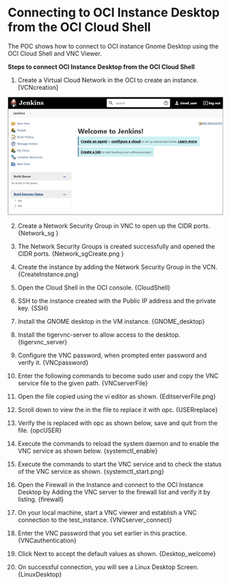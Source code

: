 # Connecting to OCI Instance Desktop from the OCI Cloud Shell

The POC shows how to connect to OCI instance Gnome Desktop using the OCI Cloud Shell and VNC Viewer. 

**Steps to connect OCI Instance Desktop from the OCI Cloud Shell**

1.	Create a Virtual Cloud Network in the OCI to create an instance. [VCNcreation]
 
  ![Alt text](https://github.com/Protontech-1803/devops/blob/master/terrasible/output2.png)

2.	Create a Network Security Group in VNC to open up the CIDR ports. {Network_sg }
 
3.	The Network Security Groups is created successfully and opened the CIDR ports. {Network_sgCreate.png }
  

4.	Create the instance by adding the Network Security Group in the VCN. {CreateInstance.png}
 
5.	Open the Cloud Shell in the OCI console. {CloudShell}
 
6.	SSH to the instance created with the Public IP address and the private key. {SSH}
 
7.	Install the GNOME desktop in the VM instance. {GNOME_desktop}
 
8.	Install the tigervnc-server to allow access to the desktop. {tigervnc_server}
 
9.	Configure the VNC password, when prompted enter password and verify it. {VNCpassword}
 
10.	Enter the following commands to become sudo user and copy the VNC service file to the given path. {VNCserverFile}
 
11.	Open the file copied using the vi editor as shown. {EditserverFile.png}
 

12.	Scroll down to view the <USER> in the file to replace it with opc. {USERreplace}
 
13.	Verify the <USER> is replaced with opc as shown below, save and quit from the file. {opcUSER}
 
14.	Execute the commands to reload the system daemon and to enable the VNC service as shown below. {systemctl_enable}
 
15.	Execute the commands to start the VNC service and to check the status of the VNC service as shown. {systemctl_start.png}
 
16.	Open the Firewall in the Instance and connect to the OCI Instance Desktop by Adding the VNC server to the firewall list and verify it by listing. {firewall}
 
17.	On your local machine, start a VNC viewer and establish a VNC connection to the test_instance. {VNCserver_connect}
 
18.	Enter the VNC password that you set earlier in this practice. {VNCauthentication}
 
19.	Click Next to accept the default values as shown. {Desktop_welcome}
 
20.	On successful connection, you will see a Linux Desktop Screen. {LinuxDesktop}
 

